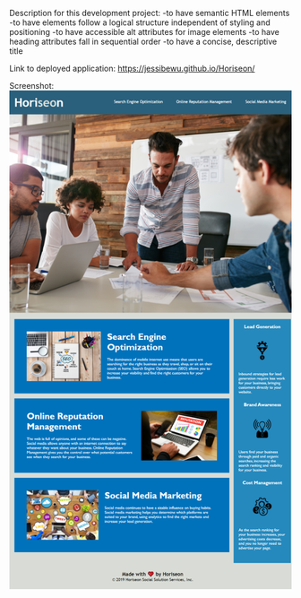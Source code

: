 Description for this development project: 
-to have semantic HTML elements
-to have elements follow a logical structure independent of styling and positioning
-to have accessible alt attributes for image elements
-to have heading attributes fall in sequential order
-to have a concise, descriptive title

Link to deployed application: https://jessibewu.github.io/Horiseon/

Screenshot:
![alt""](./assets/images/screenshot.png) 